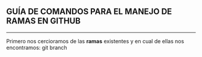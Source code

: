 ## GUÍA DE COMANDOS PARA EL MANEJO DE RAMAS EN GITHUB
***
Primero nos cercioramos de las **ramas** existentes y en cual de ellas nos encontramos:
     git branch

